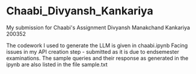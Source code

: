 # Chaabi_Divyansh_Kankariya
My submission for Chaabi's Assignment 
Divyansh Manakchand Kankariya
200352

The codework I used to generate the LLM is given in chaabi.ipynb
Facing issues in my API creation step - submitted as it is due to endsemester examinations. 
The sample queries and their response as generated in the ipynb are also listed in the file sample.txt
